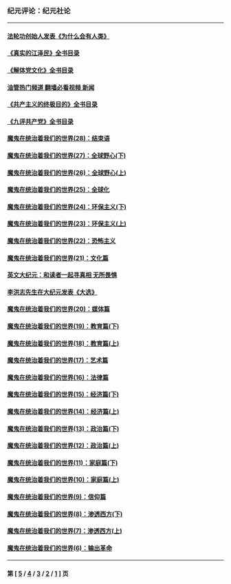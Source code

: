 ### 纪元评论：纪元社论
---
#### [法轮功创始人发表《为什么会有人类》](../../pages/nsc422/n13912117.md?02240330) 
#### [《真实的江泽民》全书目录](../../pages/nsc422/n13721399.md?02240330) 
#### [《解体党文化》全书目录](../../pages/nsc422/n13721157.md?02240330) 
#### [油管热门频道 翻墙必看视频 新闻](ok?02240330)
#### [《共产主义的终极目的》全书目录](../../pages/nsc422/n13721048.md?02240330) 
#### [《九评共产党》全书目录](../../pages/nsc422/n13708085.md?02240330) 
#### [魔鬼在统治着我们的世界(28)：结束语](../../pages/nsc422/n10936246.md?02240330) 
#### [魔鬼在统治着我们的世界(27)：全球野心(下)](../../pages/nsc422/n10928319.md?02240330) 
#### [魔鬼在统治着我们的世界(26)：全球野心(上)](../../pages/nsc422/n10900318.md?02240330) 
#### [魔鬼在统治着我们的世界(25)：全球化](../../pages/nsc422/n10788205.md?02240330) 
#### [魔鬼在统治着我们的世界(24)：环保主义(下)](../../pages/nsc422/n10695307.md?02240330) 
#### [魔鬼在统治着我们的世界(23)：环保主义(上)](../../pages/nsc422/n10688613.md?02240330) 
#### [魔鬼在统治着我们的世界(22)：恐怖主义](../../pages/nsc422/n10614727.md?02240330) 
#### [魔鬼在统治着我们的世界(21)：文化篇](../../pages/nsc422/n10597706.md?02240330) 
#### [英文大纪元：和读者一起寻真相 无所畏惧](../../pages/nsc422/n12542027.md?02240330) 
#### [李洪志先生在大纪元发表《大选》](../../pages/nsc422/n12534746.md?02240330) 
#### [魔鬼在统治着我们的世界(20)：媒体篇](../../pages/nsc422/n10586579.md?02240330) 
#### [魔鬼在统治着我们的世界(19)：教育篇(下)](../../pages/nsc422/n10564808.md?02240330) 
#### [魔鬼在统治着我们的世界(18)：教育篇(上)](../../pages/nsc422/n10526970.md?02240330) 
#### [魔鬼在统治着我们的世界(17)：艺术篇](../../pages/nsc422/n10499093.md?02240330) 
#### [魔鬼在统治着我们的世界(16)：法律篇](../../pages/nsc422/n10485969.md?02240330) 
#### [魔鬼在统治着我们的世界(15)：经济篇(下)](../../pages/nsc422/n10469975.md?02240330) 
#### [魔鬼在统治着我们的世界(14)：经济篇(上)](../../pages/nsc422/n10457370.md?02240330) 
#### [魔鬼在统治着我们的世界(13)：政治篇(下)](../../pages/nsc422/n10448270.md?02240330) 
#### [魔鬼在统治着我们的世界(12)：政治篇(上)](../../pages/nsc422/n10444576.md?02240330) 
#### [魔鬼在统治着我们的世界(11)：家庭篇(下)](../../pages/nsc422/n10440961.md?02240330) 
#### [魔鬼在统治着我们的世界(10)：家庭篇(上)](../../pages/nsc422/n10435448.md?02240330) 
#### [魔鬼在统治着我们的世界(9)：信仰篇](../../pages/nsc422/n10432159.md?02240330) 
#### [魔鬼在统治着我们的世界(8)：渗透西方(下)](../../pages/nsc422/n10429603.md?02240330) 
#### [魔鬼在统治着我们的世界(7)：渗透西方(上)](../../pages/nsc422/n10426013.md?02240330) 
#### [魔鬼在统治着我们的世界(6)：输出革命](../../pages/nsc422/n10421536.md?02240330) 

---
#### 第 [ [5](./5.md?02240330) / [4](./4.md?02240330) / [3](./3.md?02240330) / [2](./2.md?02240330) / [1](./1.md?02240330) ] 页
